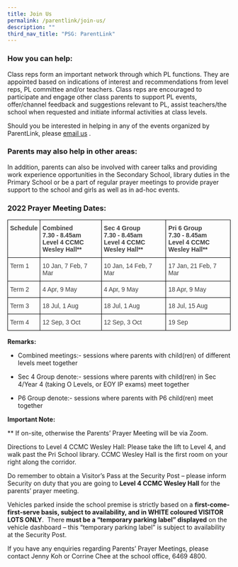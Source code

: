 ```yaml
---
title: Join Us
permalink: /parentlink/join-us/
description: ""
third_nav_title: "PSG: ParentLink"
---
```







### How you can help:

Class reps form an important network through which PL functions. They are appointed based on indications of interest and recommendations from level reps, PL committee and/or teachers. Class reps are encouraged to participate and engage other class parents to support PL events, offer/channel feedback and suggestions relevant to PL, assist teachers/the school when requested and initiate informal activities at class levels.  

Should you be interested in helping in any of the events organized by ParentLink, please [email us](mailto:mgss@moe.edu.sg) .

### Parents may also help in other areas:

In addition, parents can also be involved with career talks and providing work experience opportunities in the Secondary School, library duties in the Primary School or be a part of regular prayer meetings to provide prayer support to the school and girls as well as in ad-hoc events.

  

### 2022 Prayer Meeting Dates:

<style type="text/css">
.tg  {border-collapse:collapse;border-spacing:0;}
.tg td{border-color:black;border-style:solid;border-width:1px;font-family:Arial, sans-serif;font-size:14px;
  overflow:hidden;padding:10px 5px;word-break:normal;}
.tg th{border-color:black;border-style:solid;border-width:1px;font-family:Arial, sans-serif;font-size:14px;
  font-weight:normal;overflow:hidden;padding:10px 5px;word-break:normal;}
.tg .tg-uwnk{color:#3D3D3D;text-align:left;vertical-align:top}
.tg .tg-bzr3{color:#3D3D3D;font-weight:bold;text-align:left;vertical-align:top}
</style>
<table class="tg">
<thead>
  <tr>
    <th class="tg-bzr3">Schedule</th>
    <th class="tg-bzr3">Combined<br>7.30 - 8.45am<br>Level 4 CCMC<br>Wesley Hall**</th>
    <th class="tg-bzr3">Sec 4 Group<br>7.30 - 8.45am<br>Level 4 CCMC<br>Wesley Hall**</th>
    <th class="tg-bzr3">Pri 6 Group<br>7.30 - 8.45am<br>Level 4 CCMC<br>Wesley Hall**</th>
  </tr>
</thead>
<tbody>
  <tr>
    <td class="tg-uwnk">Term 1</td>
    <td class="tg-uwnk">10 Jan, 7 Feb, 7 Mar</td>
    <td class="tg-uwnk">10 Jan, 14 Feb, 7 Mar</td>
    <td class="tg-uwnk">17 Jan, 21 Feb, 7 Mar</td>
  </tr>
  <tr>
    <td class="tg-uwnk">Term 2</td>
    <td class="tg-uwnk">4 Apr, 9 May</td>
    <td class="tg-uwnk">4 Apr, 9 May</td>
    <td class="tg-uwnk">18 Apr, 9 May</td>
  </tr>
  <tr>
    <td class="tg-uwnk">Term 3</td>
    <td class="tg-uwnk">18 Jul, 1 Aug</td>
    <td class="tg-uwnk">18 Jul, 1 Aug</td>
    <td class="tg-uwnk">18 Jul, 15 Aug</td>
  </tr>
  <tr>
    <td class="tg-uwnk">Term 4</td>
    <td class="tg-uwnk">12 Sep, 3 Oct</td>
    <td class="tg-uwnk">12 Sep, 3 Oct</td>
    <td class="tg-uwnk">19 Sep</td>
  </tr>
</tbody>
</table>

**Remarks:**

*   Combined meetings:- sessions where parents with child(ren) of different levels meet together
*   Sec 4 Group denote:- sessions where parents with child(ren) in Sec 4/Year 4 (taking O Levels, or EOY IP exams) meet together  
    
*   P6 Group denote:- sessions where parents with P6 child(ren) meet together

  

**Important Note:**

** If on-site, otherwise the Parents’ Prayer Meeting will be via Zoom.

  

Directions to Level 4 CCMC Wesley Hall: Please take the lift to Level 4, and walk past the Pri School library. CCMC Wesley Hall is the first room on your right along the corridor.

  

Do remember to obtain a Visitor’s Pass at the Security Post – please inform Security on duty that you are going to **Level 4 CCMC Wesley Hall** for the parents’ prayer meeting.  

  

Vehicles parked inside the school premise is strictly based on a **first-come-first-serve basis, subject to availability, and in WHITE coloured VISITOR LOTS ONLY**.  There **must be a “temporary parking label” displayed** on the vehicle dashboard – this “temporary parking label” is subject to availability at the Security Post.

  

If you have any enquiries regarding Parents’ Prayer Meetings, please contact Jenny Koh or Corrine Chee at the school office, 6469 4800.